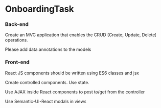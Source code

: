 <h1>OnboardingTask</h1>

<h3>Back-end</h3>
<p>Create an MVC application that enables the CRUD (Create, Update, Delete) operations.</p>
<p>Please add data annotations to the models</p>

<h3>Front-end</h3>
<p>React JS components should be written using ES6 classes and jsx</p>
<p>Create controlled components. Use state.</p>
<p>Use AJAX inside React components to post to/get from the controller</p>
<p>Use Semantic-UI-React modals in views</p>
